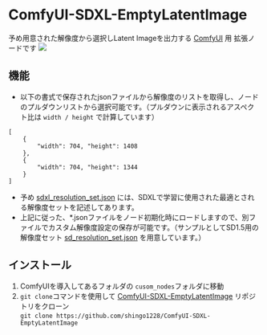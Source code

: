 # ComfyUI-SDXL-EmptyLatentImage
予め用意された解像度から選択しLatent Imageを出力する [ComfyUI](https://github.com/comfyanonymous/ComfyUI) 用 拡張ノードです
![](misc/ss_resolution_list.png)
## 機能
- 以下の書式で保存されたjsonファイルから解像度のリストを取得し、ノードのプルダウンリストから選択可能です。（プルダウンに表示されるアスペクト比は `width / height` で計算しています）
```
[
    {
        "width": 704, "height": 1408
    },
    {
        "width": 704, "height": 1344
    }
]
```
- 予め [sdxl_resolution_set.json](sdxl_resolution_set.json) には、SDXLで学習に使用された最適とされる解像度セットを記述してあります。
- 上記に従った、*.jsonファイルをノード初期化時にロードしますので、別ファイルでカスタム解像度設定の保存が可能です。（サンプルとしてSD1.5用の解像度セット [sd_resolution_set.json](sd_resolution_set.json) を用意しています。）
## インストール
1. ComfyUIを導入してあるフォルダの `cusom_nodes`フォルダに移動
2. `git clone`コマンドを使用して [ComfyUI-SDXL-EmptyLatentImage](https://github.com/shingo1228/ComfyUI-SDXL-EmptyLatentImage) リポジトリをクローン<br>
`git clone https://github.com/shingo1228/ComfyUI-SDXL-EmptyLatentImage`
